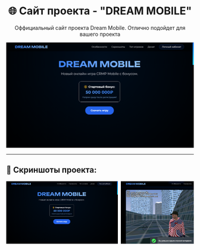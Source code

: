 <h1 align="center">🌐 Сайт проекта - "DREAM MOBILE"</h1>

<p align="center">
  Оффициальный сайт проекта Dream Mobile. Отлично подойдет для вашего проекта
</p>

<p align="center">
  <img src="screen/Снимок экрана (19).png" width="600" alt="Homepage Preview" />
</p>

---

## 📸 Скриншоты проекта:

<div align="center">
  <div style="display: flex; overflow-x: auto; gap: 8px; padding-bottom: 8px;">
    <img src="screen/Снимок экрана (19).png" width="300" alt="Screenshot 19" />
    <img src="screen/Снимок экрана (20).png" width="300" alt="Screenshot 20" />
    <img src="screen/Снимок экрана (21).png" width="300" alt="Screenshot 21" />
    <img src="screen/Снимок экрана (22).png" width="300" alt="Screenshot 22" />
    <img src="screen/Снимок экрана (23).png" width="300" alt="Screenshot 23" />
  </div>
</div>



